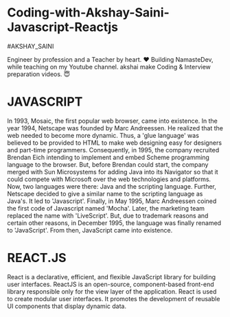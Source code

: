 # Coding-with-Akshay-Saini-Javascript-Reactjs

#AKSHAY_SAINI

Engineer by profession and a Teacher by heart. ❤️
Building NamasteDev, while teaching on my Youtube channel.
akshai make Coding & Interview preparation videos. 😇

# JAVASCRIPT

In 1993, Mosaic, the first popular web browser, came into existence. In the year 1994, Netscape was founded by Marc Andreessen. He realized that the web needed to become more dynamic. Thus, a 'glue language' was believed to be provided to HTML to make web designing easy for designers and part-time programmers. Consequently, in 1995, the company recruited Brendan Eich intending to implement and embed Scheme programming language to the browser. But, before Brendan could start, the company merged with Sun Microsystems for adding Java into its Navigator so that it could compete with Microsoft over the web technologies and platforms. Now, two languages were there: Java and the scripting language. Further, Netscape decided to give a similar name to the scripting language as Java's. It led to 'Javascript'. Finally, in May 1995, Marc Andreessen coined the first code of Javascript named 'Mocha'. Later, the marketing team replaced the name with 'LiveScript'. But, due to trademark reasons and certain other reasons, in December 1995, the language was finally renamed to 'JavaScript'. From then, JavaScript came into existence.

# REACT.JS

React is a declarative, efficient, and flexible JavaScript library for building user interfaces. ReactJS is an open-source, component-based front-end library responsible only for the view layer of the application. React is used to create modular user interfaces. It promotes the development of reusable UI components that display dynamic data.

